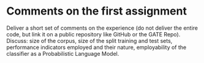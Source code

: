 # Comments on the first assignment

Deliver a short set of comments on the experience (do not deliver the entire code, but link it on a public repository like GitHub or the GATE Repo).
Discuss: size of the corpus, size of the split training and test sets, performance indicators employed and their nature, employability of the classifier as a Probabilistic Language Model.
